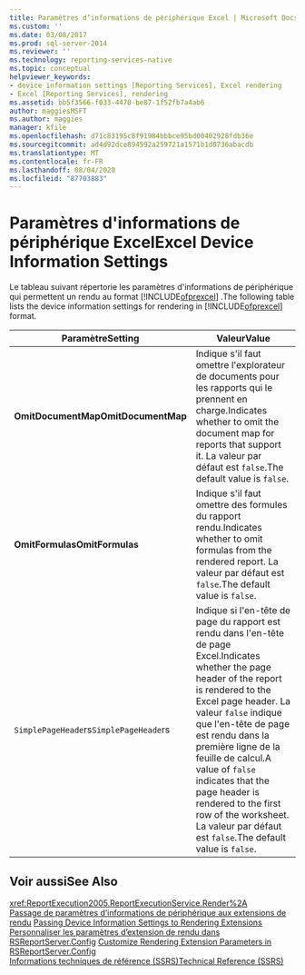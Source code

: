 ```yaml
---
title: Paramètres d’informations de périphérique Excel | Microsoft Docs
ms.custom: ''
ms.date: 03/08/2017
ms.prod: sql-server-2014
ms.reviewer: ''
ms.technology: reporting-services-native
ms.topic: conceptual
helpviewer_keywords:
- device information settings [Reporting Services], Excel rendering
- Excel [Reporting Services], rendering
ms.assetid: bb5f3566-f033-4470-be87-1f52fb7a4ab6
author: maggiesMSFT
ms.author: maggies
manager: kfile
ms.openlocfilehash: d71c83195c8f91984bbbce95bd00402928fdb36e
ms.sourcegitcommit: ad4d92dce894592a259721a1571b1d8736abacdb
ms.translationtype: MT
ms.contentlocale: fr-FR
ms.lasthandoff: 08/04/2020
ms.locfileid: "87703883"
---
```

# <a name="excel-device-information-settings"></a><span data-ttu-id="2c83f-102">Paramètres d'informations de périphérique Excel</span><span class="sxs-lookup"><span data-stu-id="2c83f-102">Excel Device Information Settings</span></span>
  <span data-ttu-id="2c83f-103">Le tableau suivant répertorie les paramètres d'informations de périphérique qui permettent un rendu au format [!INCLUDE[ofprexcel](../includes/ofprexcel-md.md)] .</span><span class="sxs-lookup"><span data-stu-id="2c83f-103">The following table lists the device information settings for rendering in [!INCLUDE[ofprexcel](../includes/ofprexcel-md.md)] format.</span></span>  
  
|<span data-ttu-id="2c83f-104">Paramètre</span><span class="sxs-lookup"><span data-stu-id="2c83f-104">Setting</span></span>|<span data-ttu-id="2c83f-105">Valeur</span><span class="sxs-lookup"><span data-stu-id="2c83f-105">Value</span></span>|  
|-------------|-----------|  
|<span data-ttu-id="2c83f-106">**OmitDocumentMap**</span><span class="sxs-lookup"><span data-stu-id="2c83f-106">**OmitDocumentMap**</span></span>|<span data-ttu-id="2c83f-107">Indique s'il faut omettre l'explorateur de documents pour les rapports qui le prennent en charge.</span><span class="sxs-lookup"><span data-stu-id="2c83f-107">Indicates whether to omit the document map for reports that support it.</span></span> <span data-ttu-id="2c83f-108">La valeur par défaut est `false`.</span><span class="sxs-lookup"><span data-stu-id="2c83f-108">The default value is `false`.</span></span>|  
|<span data-ttu-id="2c83f-109">**OmitFormulas**</span><span class="sxs-lookup"><span data-stu-id="2c83f-109">**OmitFormulas**</span></span>|<span data-ttu-id="2c83f-110">Indique s'il faut omettre des formules du rapport rendu.</span><span class="sxs-lookup"><span data-stu-id="2c83f-110">Indicates whether to omit formulas from the rendered report.</span></span> <span data-ttu-id="2c83f-111">La valeur par défaut est `false`.</span><span class="sxs-lookup"><span data-stu-id="2c83f-111">The default value is `false`.</span></span>|  
|<span data-ttu-id="2c83f-112">`SimplePageHeade`rs</span><span class="sxs-lookup"><span data-stu-id="2c83f-112">`SimplePageHeade`rs</span></span>|<span data-ttu-id="2c83f-113">Indique si l'en-tête de page du rapport est rendu dans l'en-tête de page Excel.</span><span class="sxs-lookup"><span data-stu-id="2c83f-113">Indicates whether the page header of the report is rendered to the Excel page header.</span></span> <span data-ttu-id="2c83f-114">La valeur `false` indique que l'en-tête de page est rendu dans la première ligne de la feuille de calcul.</span><span class="sxs-lookup"><span data-stu-id="2c83f-114">A value of `false` indicates that the page header is rendered to the first row of the worksheet.</span></span> <span data-ttu-id="2c83f-115">La valeur par défaut est `false`.</span><span class="sxs-lookup"><span data-stu-id="2c83f-115">The default value is `false`.</span></span>|  
  
## <a name="see-also"></a><span data-ttu-id="2c83f-116">Voir aussi</span><span class="sxs-lookup"><span data-stu-id="2c83f-116">See Also</span></span>  
 <xref:ReportExecution2005.ReportExecutionService.Render%2A>   
 <span data-ttu-id="2c83f-117">[Passage de paramètres d’informations de périphérique aux extensions de rendu](report-server-web-service/net-framework/passing-device-information-settings-to-rendering-extensions.md) </span><span class="sxs-lookup"><span data-stu-id="2c83f-117">[Passing Device Information Settings to Rendering Extensions](report-server-web-service/net-framework/passing-device-information-settings-to-rendering-extensions.md) </span></span>  
 <span data-ttu-id="2c83f-118">[Personnaliser les paramètres d’extension de rendu dans RSReportServer.Config](customize-rendering-extension-parameters-in-rsreportserver-config.md) </span><span class="sxs-lookup"><span data-stu-id="2c83f-118">[Customize Rendering Extension Parameters in RSReportServer.Config](customize-rendering-extension-parameters-in-rsreportserver-config.md) </span></span>  
 [<span data-ttu-id="2c83f-119">Informations techniques de référence &#40;SSRS&#41;</span><span class="sxs-lookup"><span data-stu-id="2c83f-119">Technical Reference &#40;SSRS&#41;</span></span>](../../2014/reporting-services/technical-reference-ssrs.md)  
  
  
